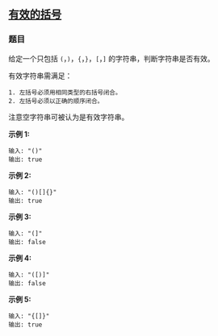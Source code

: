 ## [有效的括号](<https://leetcode-cn.com/problems/valid-parentheses/>)

### 题目

给定一个只包括 `(`，`)`，`{`，`}`，`[`，`]` 的字符串，判断字符串是否有效。

有效字符串需满足：

	1. 左括号必须用相同类型的右括号闭合。
	2. 左括号必须以正确的顺序闭合。
注意空字符串可被认为是有效字符串。

**示例 1:**

~~~
输入: "()"
输出: true
~~~

**示例 2:**

~~~
输入: "()[]{}"
输出: true
~~~

**示例 3:**

~~~
输入: "(]"
输出: false
~~~

**示例 4:**

~~~
输入: "([)]"
输出: false
~~~

**示例 5:**

~~~
输入: "{[]}"
输出: true
~~~

